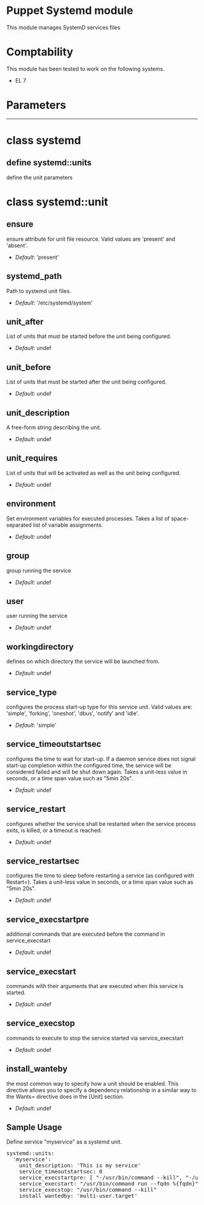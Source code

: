 # Puppet Systemd module

This module manages SystemD services files


# Comptability

This module has been tested to work on the following systems.

* EL 7


# Parameters
------------

# class systemd

## define systemd::units

define the unit parameters

# class systemd::unit

ensure
------
ensure attribute for unit file resource.  Valid values are 'present' and 'absent'.

- *Default*: 'present'

systemd_path
------------
Path to systemd unit files.

- *Default*: '/etc/systemd/system'

unit_after
----------
List of units that must be started before the unit being configured.

- *Default*: undef

unit_before
-----------
List of units that must be started after the unit being configured.

- *Default*: undef

unit_description
----------------
A free-form string describing the unit.

- *Default*: undef

unit_requires
-------------
List of units that will be activated as well as the unit being configured.

- *Default*: undef

environment
-----------
Set environment variables for executed processes. Takes a list of space-separated list of variable assignments.

- *Default*: undef

group
-----
group running the service

- *Default*: undef

user
----
user running the service

- *Default*: undef

workingdirectory
----------------
defines on which directory the service will be launched from.

- *Default*: undef

service_type
------------
configures the process start-up type for this service unit.  Valid values are: 'simple', 'forking', 'oneshot', 'dbus', 'notify' and 'idle'.

- *Default*: 'simple'

service_timeoutstartsec
-----------------------
configures the time to wait for start-up. If a daemon service does not signal start-up completion within the configured time, the service will be considered failed and will be shut down again. Takes a unit-less value in seconds, or a time span value such as "5min 20s".

- *Default*: undef

service_restart
---------------
configures whether the service shall be restarted when the service process exits, is killed, or a timeout is reached.

- *Default*: undef

service_restartsec
------------------
configures the time to sleep before restarting a service (as configured with Restart=). Takes a unit-less value in seconds, or a time span value such as "5min 20s".

- *Default*: undef

service_execstartpre
--------------------
additional commands that are executed before the command in service_execstart

- *Default*: undef

service_execstart
-----------------
commands with their arguments that are executed when this service is started.

- *Default*: undef

service_execstop
----------------
commands to execute to stop the service started via service_execstart

- *Default*: undef

install_wanteby
---------------
the most common way to specify how a unit should be enabled. This directive allows you to specify a dependency relationship in a similar way to the Wants= directive does in the [Unit] section.

- *Default*: undef

## Sample Usage

Define service "myservice" as a systemd unit.

<pre>
systemd::units:
  'myservice':
    unit_description: 'This is my service'
    service_timeoutstartsec: 0
    service_execstartpre: [ "-/usr/bin/command --kill", "-/usr/bin/command --rm" ]
    service_execstart: "/usr/bin/command run --fqdn %{fqdn}"
    service_execstop: "/usr/bin/command --kill"
    install_wantedby: 'multi-user.target'
</pre>
